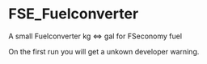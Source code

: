 # FSE_Fuelconverter
A small Fuelconverter kg &lt;=> gal for FSeconomy fuel

On the first run you will get a unkown developer warning.
